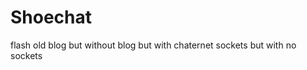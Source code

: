 Shoechat
========================

flash old blog but without blog but with chaternet sockets but with no sockets